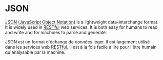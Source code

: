 # JSON

[JSON (JavaScript Object Notation)](http://www.json.org/) is a lightweight data-interchange format. It is widely used in [RESTful](https://en.wikipedia.org/wiki/Representational_state_transfer) web services. It is both easy for humans to read and write and for machines to parse and generate.

JSON est un format d'échange de données léger. Il est largement utilisé dans les services web [RESTful](https://en.wikipedia.org/wiki/Representational_state_transfer). Il est à la fois facile à lire pour l'être humain qu'analysable par la machine.